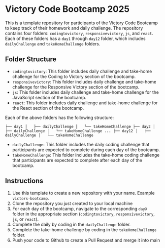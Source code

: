 Victory Code Bootcamp 2025
=====================

This is a template repository for participants of the Victory Code Bootcamp to keep track of their homework and daily challenge. The repository contains four folders: `codingtovictory`, `responsivevictory`, `js`, and `react`. Each of these folders has a `day1` through `day12` folder, which includes `dailyChallenge` and `takeHomeChallenge` folders.

Folder Structure
----------------

-   `codingtovictory`: This folder includes daily challenge and take-home challenge for the Coding to Victory section of the bootcamp.
-   `responsivevictory`: This folder includes daily challenge and take-home challenge for the Responsive Victory section of the bootcamp.
-   `js`: This folder includes daily challenge and take-home challenge for the JavaScript section of the bootcamp.
-   `react`: This folder includes daily challenge and take-home challenge for the React section of the bootcamp.

Each of the above folders has the following structure:


`├── day1
│   ├── dailyChallenge
│   └── takeHomeChallenge
├── day2
│   ├── dailyChallenge
│   └── takeHomeChallenge
...
├── day12
│   ├── dailyChallenge
│   └── takeHomeChallenge`

-   `dailyChallenge`: This folder includes the daily coding challenge that participants are expected to complete during each day of the bootcamp.
-   `takeHomeChallenge`: This folder includes the take-home coding challenge that participants are expected to complete after each day of the bootcamp.

Instructions
------------

1.  Use this template to create a new repository with your name. Example `victors-bootcamp`.
2. Clone the repository you just created to your local machine
3.  For each day of the bootcamp, navigate to the corresponding `dayX` folder in the appropriate section (`codingtovictory`, `responsivevictory`, `js`, or `react`).
4.  Complete the daily  by coding in the `dailyChallenge` folder.
5.  Complete the take-home challenge by coding in the `takeHomeChallenge` folder.
6.  Push your code to Github to create a Pull Request and merge it into main
